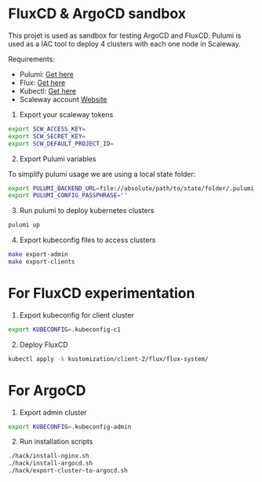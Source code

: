 # FluxCD & ArgoCD sandbox

This projet is used as sandbox for testing ArgoCD and FluxCD.
Pulumi is used as a IAC tool to deploy 4 clusters with each one node in Scaleway.

Requirements:
- Pulumi: [Get here](https://www.pulumi.com/docs/install/)
- Flux: [Get here](https://fluxcd.io/flux/installation/)
- Kubectl: [Get here](https://kubernetes.io/fr/docs/tasks/tools/install-kubectl/)
- Scaleway account [Website](https://www.scaleway.com/en/)

1. Export your scaleway tokens

```sh
export SCW_ACCESS_KEY=
export SCW_SECRET_KEY=
export SCW_DEFAULT_PROJECT_ID=
```

2. Export Pulumi variables

To simplify pulumi usage we are using a local state folder:

```sh
export PULUMI_BACKEND_URL=file://absolute/path/to/state/folder/.pulumi
export PULUMI_CONFIG_PASSPHRASE=""
```

3. Run pulumi to deploy kubernetes clusters

```sh
pulumi up
```

4. Export kubeconfig files to access clusters

```sh
make export-admin
make export-clients
```

# For FluxCD experimentation

1. Export kubeconfig for client cluster

```sh
export KUBECONFIG=.kubeconfig-c1
```

2. Deploy FluxCD

```sh
kubectl apply -k kustomization/client-2/flux/flux-system/ 
```

# For ArgoCD

1. Export admin cluster

```sh
export KUBECONFIG=.kubeconfig-admin
```

2. Run installation scripts

```sh
./hack/install-nginx.sh
./hack/install-argocd.sh
./hack/export-cluster-to-argocd.sh
```


